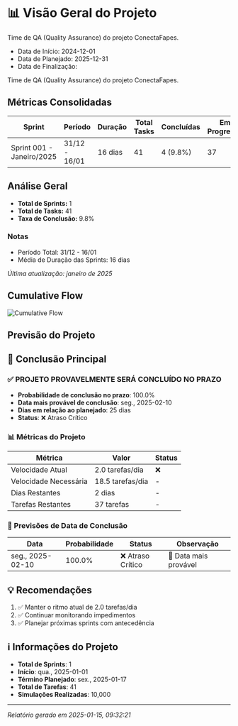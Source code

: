 # 📊 Visão Geral do Projeto 

 Time de QA (Quality Assurance) do projeto ConectaFapes.
* Data de Início: 2024-12-01
* Data de Planejado: 2025-12-31
* Data de Finalização: 

 Time de QA (Quality Assurance) do projeto ConectaFapes.
## Métricas Consolidadas

| Sprint | Período | Duração | Total Tasks | Concluídas | Em Progresso | Pendentes | Velocidade | Eficiência |
|--------|---------|----------|-------------|------------|--------------|-----------|------------|------------|
| Sprint 001 - Janeiro/2025 | 31/12 - 16/01 | 16 dias | 41 | 4 (9.8%) | 37 | 0 | 0.25/dia | 9.8% |

## Análise Geral

- **Total de Sprints:** 1
- **Total de Tasks:** 41
- **Taxa de Conclusão:** 9.8%

### Notas
- Período Total: 31/12 - 16/01
- Média de Duração das Sprints: 16 dias

*Última atualização: janeiro de 2025*

## Cumulative Flow 
![ Cumulative Flow](./project-cfd.svg)



 ## Previsão do Projeto 

## 🎯 Conclusão Principal

### ✅ PROJETO PROVAVELMENTE SERÁ CONCLUÍDO NO PRAZO

- **Probabilidade de conclusão no prazo**: 100.0%
- **Data mais provável de conclusão**: seg., 2025-02-10
- **Dias em relação ao planejado**: 25 dias
- **Status**: ❌ Atraso Crítico

### 📊 Métricas do Projeto

| Métrica | Valor | Status |
|---------|--------|--------|
| Velocidade Atual | 2.0 tarefas/dia | ❌ |
| Velocidade Necessária | 18.5 tarefas/dia | - |
| Dias Restantes | 2 dias | - |
| Tarefas Restantes | 37 tarefas | - |

### 📅 Previsões de Data de Conclusão

| Data | Probabilidade | Status | Observação |
|------|---------------|---------|------------|
| seg., 2025-02-10 | 100.0% | ❌ Atraso Crítico | 📍 Data mais provável |

## 💡 Recomendações

1. ✅ Manter o ritmo atual de 2.0 tarefas/dia
2. ✅ Continuar monitorando impedimentos
3. ✅ Planejar próximas sprints com antecedência

## ℹ️ Informações do Projeto

- **Total de Sprints**: 1
- **Início**: qua., 2025-01-01
- **Término Planejado**: sex., 2025-01-17
- **Total de Tarefas**: 41
- **Simulações Realizadas**: 10,000

---
*Relatório gerado em 2025-01-15, 09:32:21*